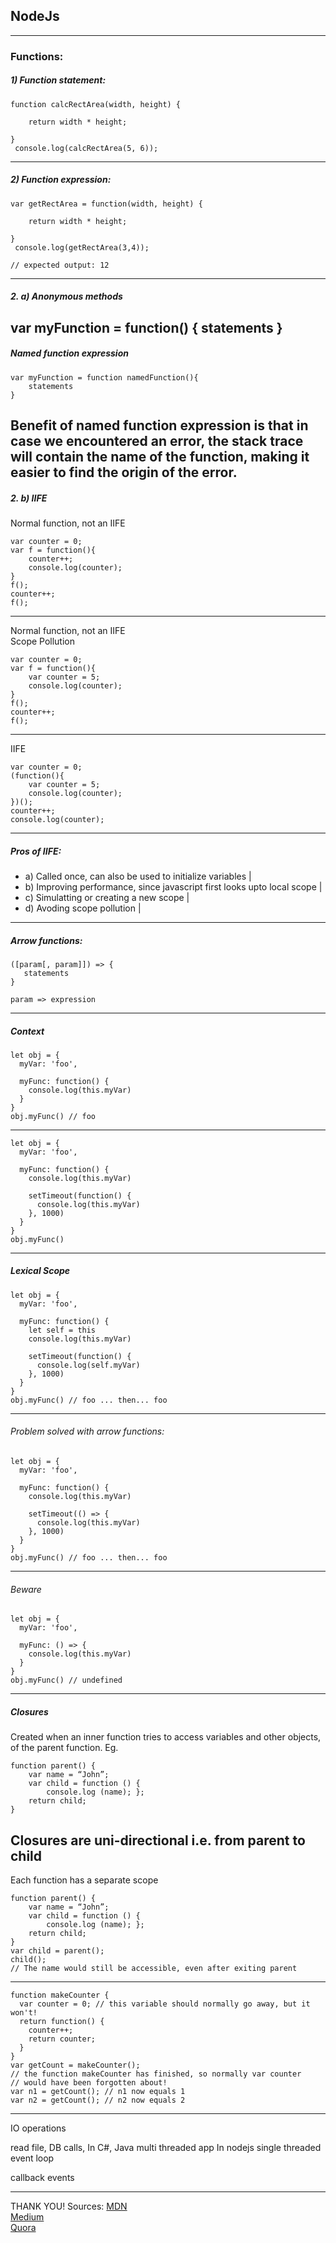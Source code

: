 ## NodeJs
---
### Functions:
##### 1) Function statement:
```
function calcRectArea(width, height) {
  
	return width * height;

}
 console.log(calcRectArea(5, 6));
```
---
##### 2) Function expression:
```
var getRectArea = function(width, height) {

    return width * height;

}
 console.log(getRectArea(3,4));

// expected output: 12
```
---
##### 2. a) Anonymous methods
var myFunction = function() {
    statements
}
---
##### Named function expression
```
var myFunction = function namedFunction(){
    statements
}
```
Benefit of named function expression is that in case we encountered an error, 
the stack trace will contain the name of the function, making it easier to find the origin of the error.
---
##### 2. b) IIFE

Normal function, not an IIFE
```
var counter = 0;
var f = function(){
	counter++;
	console.log(counter);
}
f();
counter++;
f();
```
---
Normal function, not an IIFE  
Scope Pollution
```
var counter = 0;
var f = function(){
	var counter = 5;
	console.log(counter);
}
f();
counter++;
f();
```
---
IIFE
```
var counter = 0;
(function(){
	var counter = 5;
	console.log(counter);
})();
counter++;
console.log(counter);
```
---
##### Pros of IIFE:
- a) Called once, can also be used to initialize variables |
- b) Improving performance, since javascript first looks upto local scope |
- c) Simulatting or creating a new scope |
- d) Avoding scope pollution  |
---

##### Arrow functions:
```
([param[, param]]) => {
   statements
}
```

```
param => expression
```
---
##### Context
```
let obj = {
  myVar: 'foo',
  
  myFunc: function() {
    console.log(this.myVar)
  }
}
obj.myFunc() // foo
```
---
```
let obj = {
  myVar: 'foo',
  
  myFunc: function() { 
    console.log(this.myVar)   
 
    setTimeout(function() {
      console.log(this.myVar)
    }, 1000)
  }
}
obj.myFunc()
```
---
##### Lexical Scope
```
let obj = {
  myVar: 'foo',
  
  myFunc: function() { 
    let self = this
    console.log(this.myVar)  
  
    setTimeout(function() {
      console.log(self.myVar)
    }, 1000)
  }
}
obj.myFunc() // foo ... then... foo
```
---
###### Problem solved with arrow functions:
```
let obj = {
  myVar: 'foo',
  
  myFunc: function() { 
    console.log(this.myVar)  
  
    setTimeout(() => {
      console.log(this.myVar)
    }, 1000)
  }
}
obj.myFunc() // foo ... then... foo
```
---
###### Beware
```
let obj = {
  myVar: 'foo',
  
  myFunc: () => { 
    console.log(this.myVar)  
  }
}
obj.myFunc() // undefined
```
---
##### Closures
Created when an inner function tries to access variables and other objects, of the parent function.
Eg. 
```
function parent() {
    var name = “John”;
    var child = function () {
        console.log (name); };
    return child;
}
```
Closures are uni-directional i.e. from parent to child
---
Each function has a separate scope
```
function parent() {
    var name = “John”;
    var child = function () {
        console.log (name); };
    return child;
}
var child = parent();
child(); 
// The name would still be accessible, even after exiting parent
```
---
```
function makeCounter {
  var counter = 0; // this variable should normally go away, but it won't!
  return function() {
    counter++;
    return counter;
  }
}
var getCount = makeCounter();
// the function makeCounter has finished, so normally var counter
// would have been forgotten about!
var n1 = getCount(); // n1 now equals 1
var n2 = getCount(); // n2 now equals 2
```
---
IO operations

read file, DB calls,
In C#, Java multi threaded app
In nodejs single threaded event loop

callback
events

---
THANK YOU!
Sources:
[MDN](https://developer.mozilla.org/en-US/docs/Web/JavaScript/Reference/Functions)  
[Medium](https://medium.com/tfogo/advantages-and-pitfalls-of-arrow-functions-a16f0835799e)  
[Quora](https://www.quora.com/How-do-I-explain-JavaScript-closures-to-a-child)
